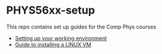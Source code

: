 # PHYS56xx-setup
This repo contains set up guides for the Comp Phys courses

* [Setting up your working environment](notebooks/FAQ/WorkingEnv.ipynb)
* [Guide to installing a LINUX VM](notebooks/FAQ/VirtualBoxGuide.md)
